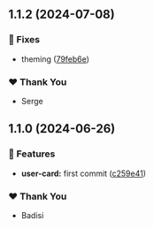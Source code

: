 ## 1.1.2 (2024-07-08)


### 🐛 Fixes

- theming ([79feb6e](https://github.com/DSI-HUG/ngx-components/commit/79feb6e))


### ❤️  Thank You

- Serge

## 1.1.0 (2024-06-26)


### 🚀 Features

- **user-card:** first commit ([c259e41](https://github.com/DSI-HUG/ngx-components/commit/c259e41))


### ❤️  Thank You

- Badisi